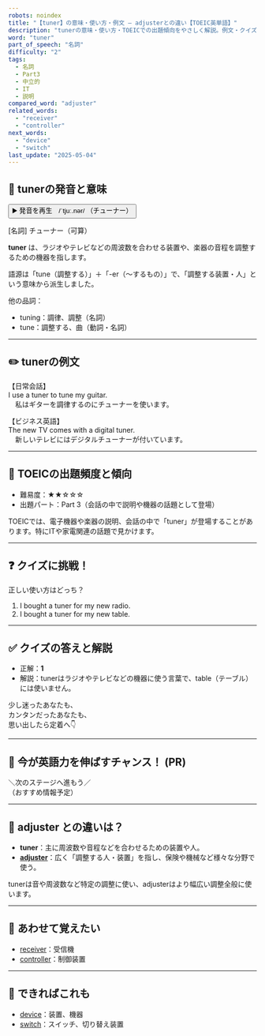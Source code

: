 ```yaml
---
robots: noindex
title: "【tuner】の意味・使い方・例文 ― adjusterとの違い【TOEIC英単語】"
description: "tunerの意味・使い方・TOEICでの出題傾向をやさしく解説。例文・クイズ付きでadjusterとの違いもわかりやすく学べます。"
word: "tuner"
part_of_speech: "名詞"
difficulty: "2"
tags:
  - 名詞
  - Part3
  - 中立的
  - IT
  - 説明
compared_word: "adjuster"
related_words:
  - "receiver"
  - "controller"
next_words:
  - "device"
  - "switch"
last_update: "2025-05-04"
---
```


## 🔰 tunerの発音と意味

<button class="play-audio" onclick="playTTS('tuner')">
  <span class="play-audio-main">
    ▶️ 発音を再生　/ˈtjuː.nər/
  </span>
  <span class="play-audio-sub">
    （チューナー）
  </span>
</button>

[名詞] チューナー（可算）

**tuner** は、ラジオやテレビなどの周波数を合わせる装置や、楽器の音程を調整するための機器を指します。

語源は「tune（調整する）」＋「-er（～するもの）」で、「調整する装置・人」という意味から派生しました。

他の品詞：  
- tuning：調律、調整（名詞）
- tune：調整する、曲（動詞・名詞）

---

## ✏️ tunerの例文

【日常会話】  
I use a tuner to tune my guitar.  
　私はギターを調律するのにチューナーを使います。

【ビジネス英語】  
The new TV comes with a digital tuner.  
　新しいテレビにはデジタルチューナーが付いています。

---

## 🎯 TOEICの出題頻度と傾向

- 難易度：★★☆☆☆
- 出題パート：Part 3（会話の中で説明や機器の話題として登場）

TOEICでは、電子機器や楽器の説明、会話の中で「tuner」が登場することがあります。特にITや家電関連の話題で見かけます。

---

## ❓ クイズに挑戦！

正しい使い方はどっち？

1. I bought a tuner for my new radio.  
2. I bought a tuner for my new table.

---

## ✅ クイズの答えと解説

- 正解：**1**
- 解説：tunerはラジオやテレビなどの機器に使う言葉で、table（テーブル）には使いません。

少し迷ったあなたも、  
カンタンだったあなたも、  
思い出したら定着へ👇️

---

## 🚀 今が英語力を伸ばすチャンス！ (PR)

<div class="info-center">
＼次のステージへ進もう／<br>  
（おすすめ情報予定）
</div>

---

## 🤔  adjuster との違いは？

- **tuner**：主に周波数や音程などを合わせるための装置や人。
- **[adjuster](/word/adjuster/)**：広く「調整する人・装置」を指し、保険や機械など様々な分野で使う。

tunerは音や周波数など特定の調整に使い、adjusterはより幅広い調整全般に使います。

---

## 🧩 あわせて覚えたい

- [receiver](/word/receiver/)：受信機
- [controller](/word/controller/)：制御装置

---

## 📖 できればこれも

- [device](/word/device/)：装置、機器
- [switch](/word/switch/)：スイッチ、切り替え装置

<!-- cvid: aid12_bid07 -->
